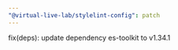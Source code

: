 ```yaml
---
"@virtual-live-lab/stylelint-config": patch
---
```


fix(deps): update dependency es-toolkit to v1.34.1
